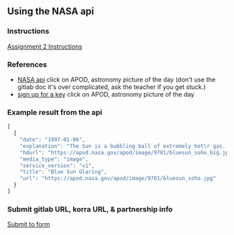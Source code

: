 ## Using the NASA api
### Instructions
[Assignment 2 Instructions](https://docs.google.com/document/d/1-3qda6HvNfoIS8Tws1nuniwKClWBz0cQClqgk5IM6To/edit?usp=sharing)
### References

* [NASA api](https://api.nasa.gov/) click on APOD, astronomy picture of the day  (don't use the gitlab doc it's over complicated, ask the teacher if you get stuck.)
* [sign up for a key](https://api.nasa.gov/#signUp) click on APOD, astronomy picture of the day

### Example result from the api
```JavaScript
[
  {
    "date": "1997-01-06",
    "explanation": "The Sun is a bubbling ball of extremely hot\r gas. In this false-color picture,\r light blue regions are extremely hot - over 1 million degrees,\r while dark blue regions are slightly cooler. The camera filter used\r was highly sensitive to the emission of highly charged iron ions,\r which trace the magnetic field\r of the Sun. The rich structure of\r the image shows the great complexity of the Sun's\r inner corona. A small active region can be seen just to the right and above center. This picture\r was taken in ultraviolet (extremely\r blue) light by the Extreme-ultraviolet Imaging Telescope\r (EIT) on board the Solar and Heliospheric Observatory\r (SOHO) spacecraft, which is orbiting the Sun\r just ahead of the Earth, at the L1 point.\r SOHO was launched in 1995 and will continually monitor the Sun\r for several years.",
    "hdurl": "https://apod.nasa.gov/apod/image/9701/bluesun_soho_big.jpg",
    "media_type": "image",
    "service_version": "v1",
    "title": "Blue Sun Glaring",
    "url": "https://apod.nasa.gov/apod/image/9701/bluesun_soho.jpg"
  }
]
```
### Submit gitlab URL, korra URL,  & partnership info
[Submit to form](https://forms.gle/V1mSQPnydPK88ERk9)
